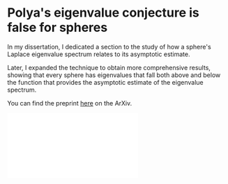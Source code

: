 # Polya's eigenvalue conjecture is false for spheres

In my dissertation, I dedicated a section to the study of how a sphere's Laplace eigenvalue spectrum relates to its asymptotic estimate.

Later, I expanded the technique to obtain more comprehensive results, showing that every sphere has eigenvalues that fall both above and below the function that provides the asymptotic estimate of the eigenvalue spectrum.

You can find the preprint [here](https://arxiv.org/abs/2209.12671) on the ArXiv.

<div class="pdfcontainer">
<embed 
  src="/assets/math/2209.12671.pdf#view=FitH"
  type="application/pdf"
  class="pdfreader"
  alt="Arxiv article 2209.12671, Polya's eigenvalue conjecture is false for spheres">
</div>